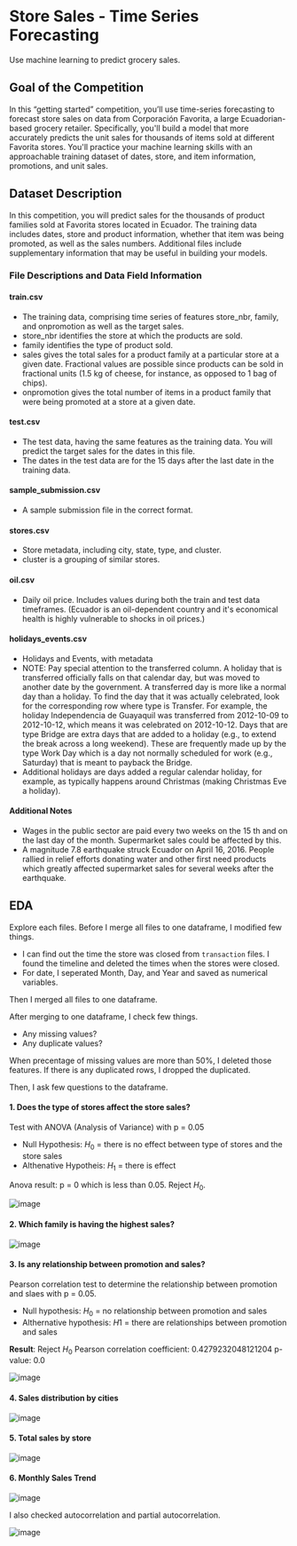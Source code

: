 # Store Sales - Time Series Forecasting

Use machine learning to predict grocery sales.

## Goal of the Competition

In this “getting started” competition, you’ll use time-series forecasting to forecast store sales on data from Corporación Favorita, a large Ecuadorian-based grocery retailer. 
Specifically, you'll build a model that more accurately predicts the unit sales for thousands of items sold at different Favorita stores. 
You'll practice your machine learning skills with an approachable training dataset of dates, store, and item information, promotions, and unit sales.

## Dataset Description

In this competition, you will predict sales for the thousands of product families sold at Favorita stores located in Ecuador. The training data includes dates, store and product information, whether that item was being promoted, as well as the sales numbers. Additional files include supplementary information that may be useful in building your models.

### File Descriptions and Data Field Information

#### train.csv

- The training data, comprising time series of features store_nbr, family, and onpromotion as well as the target sales.
- store_nbr identifies the store at which the products are sold.
- family identifies the type of product sold.
- sales gives the total sales for a product family at a particular store at a given date. Fractional values are possible since products can be sold in fractional units (1.5 kg of cheese, for instance, as opposed to 1 bag of chips).
- onpromotion gives the total number of items in a product family that were being promoted at a store at a given date.

#### test.csv

- The test data, having the same features as the training data. You will predict the target sales for the dates in this file.
- The dates in the test data are for the 15 days after the last date in the training data.

#### sample_submission.csv

- A sample submission file in the correct format.

#### stores.csv

- Store metadata, including city, state, type, and cluster.
- cluster is a grouping of similar stores.

#### oil.csv

- Daily oil price. Includes values during both the train and test data timeframes. (Ecuador is an oil-dependent country and it's economical health is highly vulnerable to shocks in oil prices.)

#### holidays_events.csv

- Holidays and Events, with metadata
- NOTE: Pay special attention to the transferred column. A holiday that is transferred officially falls on that calendar day, but was moved to another date by the government. A transferred day is more like a normal day than a holiday. To find the day that it was actually celebrated, look for the corresponding row where type is Transfer. For example, the holiday Independencia de Guayaquil was transferred from 2012-10-09 to 2012-10-12, which means it was celebrated on 2012-10-12. Days that are type Bridge are extra days that are added to a holiday (e.g., to extend the break across a long weekend). These are frequently made up by the type Work Day which is a day not normally scheduled for work (e.g., Saturday) that is meant to payback the Bridge.
- Additional holidays are days added a regular calendar holiday, for example, as typically happens around Christmas (making Christmas Eve a holiday).

#### Additional Notes

- Wages in the public sector are paid every two weeks on the 15 th and on the last day of the month. Supermarket sales could be affected by this.
- A magnitude 7.8 earthquake struck Ecuador on April 16, 2016. People rallied in relief efforts donating water and other first need products which greatly affected supermarket sales for several weeks after the earthquake.

## EDA 

Explore each files. Before I merge all files to one dataframe, I modified few things.

- I can find out the time the store was closed from `transaction` files. I found the timeline and deleted the times when the stores were closed.
- For date, I seperated Month, Day, and Year and saved as numerical variables.

Then I merged all files to one dataframe.

After merging to one dataframe, I check few things.

- Any missing values?
- Any duplicate values?

When precentage of missing values are more than 50%, I deleted those features. If there is any duplicated rows, I dropped the duplicated.

Then, I ask few questions to the dataframe. 

#### 1. Does the type of stores affect the store sales?

Test with ANOVA (Analysis of Variance) with p = 0.05 

- Null Hypothesis: $H_0$ = there is no effect between type of stores and the store sales  
- Althenative Hypotheis: $H_1$ = there is effect  

Anova result: p = 0 which is less than 0.05. Reject $H_0$. 

![image](https://github.com/kh4vv/Data-Science-Project/assets/47800500/df37e18a-c69d-404b-9586-ab6d0fdc0447)

#### 2. Which family is having the highest sales?

![image](https://github.com/kh4vv/Data-Science-Project/assets/47800500/874e37cb-c64b-4618-b80c-4c195e4d63ab)

#### 3. Is any relationship between promotion and sales?

Pearson correlation test to determine the relationship between promotion and slaes with p = 0.05. 

- Null hypothesis: $H_0$ = no relationship between promotion and sales
- Althernative hypothesis: $H1$  = there are relationships between promotion and sales

**Result**: Reject $H_0$
Pearson correlation coefficient: 0.4279232048121204 
p-value: 0.0 

![image](https://github.com/kh4vv/Data-Science-Project/assets/47800500/bf78065d-140a-48d9-b087-68b791d5cd86)

#### 4. Sales distribution by cities

![image](https://github.com/kh4vv/Data-Science-Project/assets/47800500/2d1a4151-9724-4696-8570-a1c54ec45905)

#### 5. Total sales by store

![image](https://github.com/kh4vv/Data-Science-Project/assets/47800500/26f9e6b9-8bc0-481c-83fb-4589494cfc25)

#### 6. Monthly Sales Trend

![image](https://github.com/kh4vv/Data-Science-Project/assets/47800500/f22470ef-2db9-4ec4-b298-edd000d7ba6d)

I also checked autocorrelation and partial autocorrelation.

![image](https://github.com/kh4vv/Data-Science-Project/assets/47800500/2a7c3633-e53d-4ef3-90b4-fe54aff080f1)



